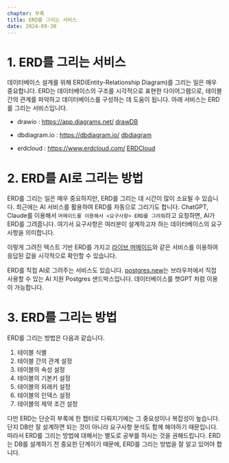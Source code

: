 ```yaml
---
chapter: 부록
title: ERD를 그리는 서비스
date: 2024-09-30
---
```


# 1. ERD를 그리는 서비스

데이터베이스 설계를 위해 ERD(Entity-Relationship Diagram)를 그리는 일은 매우 중요합니다. ERD는 데이터베이스의 구조를 시각적으로 표현한 다이어그램으로, 테이블 간의 관계를 파악하고 데이터베이스를 구성하는 데 도움이 됩니다. 아래 서비스는 ERD를 그리는 서비스입니다.

- drawio : https://app.diagrams.net/
    [drawDB](https://www.drawdb.app/)
    
- dbdiagram.io : https://dbdiagram.io/
    [dbdiagram](https://dbdiagram.io/home)
    
- erdcloud : https://www.erdcloud.com/
    [ERDCloud](https://www.erdcloud.com/)

# 2. ERD를 AI로 그리는 방법

ERD를 그리는 일은 매우 중요하지만, ERD를 그리는 데 시간이 많이 소요될 수 있습니다. 최근에는 AI 서비스를 활용하여 ERD를 자동으로 그리기도 합니다. ChatGPT, Claude를 이용해서 `머메이드를 이용해서 <요구사항> ERD를 그려줘`라고 요청하면, AI가 ERD를 그려줍니다. 여기서 요구사항은 여러분이 설계하고자 하는 데이터베이스의 요구사항을 의미합니다.

이렇게 그려진 텍스트 기반 ERD를 가지고 [라이브 머메이드](https://mermaid.live/edit)와 같은 서비스를 이용하여 응답된 값을 시각적으로 확인할 수 있습니다.

ERD를 직접 AI로 그려주는 서비스도 있습니다. [postgres.new](https://postgres.new/)는 브라우저에서 직접 사용할 수 있는 AI 지원 Postgres 샌드박스입니다. 데이터베이스를 챗GPT 처럼 이용이 가능합니다. 

# 3. ERD를 그리는 방법

ERD를 그리는 방법은 다음과 같습니다.

1. 테이블 식별
2. 테이블 간의 관계 설정
3. 테이블의 속성 설정
4. 테이블의 기본키 설정
5. 테이블의 외래키 설정
6. 테이블의 인덱스 설정
7. 테이블의 제약 조건 설정

다만 ERD는 단순히 부록에 한 챕터로 다뤄지기에는 그 중요성이나 복잡성이 높습니다. 단지 DB만 잘 설계하면 되는 것이 아니라 요구사항 분석도 함께 해야하기 때문입니다. 따라서 ERD를 그리는 방법에 대해서는 별도로 공부를 하시는 것을 권해드립니다. ERD는 DB를 설계하기 전 중요한 단계이기 때문에, ERD를 그리는 방법을 잘 알고 있어야 합니다.